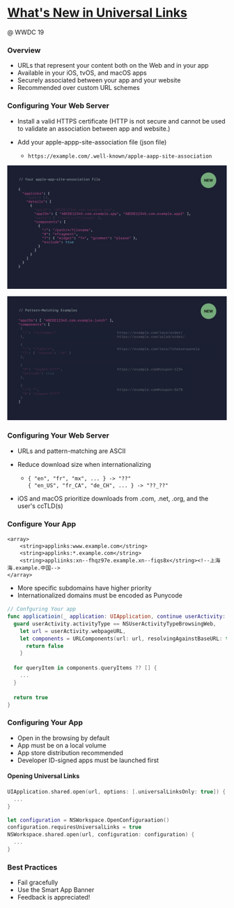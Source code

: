 # [What's New in Universal Links](https://developer.apple.com/videos/play/wwdc2019/717/)

@ WWDC 19



### Overview

* URLs that represent your content both on the Web and in your app
* Available in your iOS, tvOS, and macOS apps
* Securely associated between your app and your website
* Recommended over custom URL schemes



### Configuring Your Web Server

* Install a valid HTTPS certificate (HTTP is not secure and cannot be used to validate an association between app and website.)

* Add your apple-appp-site-association file (json file)

  * ```
    https://example.com/.well-known/apple-aapp-site-association
    ```



![image](image/717_1.png)

![image](image/717_2.png)



### Configuring Your Web Server

* URLs and pattern-matching are ASCII

* Reduce download size when internationalizing

  * ```
    { "en", "fr", "mx", ... } -> "??"
    { "en_US", "fr_CA", "de_CH", ... } -> "??_??"
    ```

* iOS and macOS prioritize downloads from .com, .net, .org, and the user's ccTLD(s)



### Configure Your App

```
<array>
	<string>applinks:www.example.com</string>
	<string>applinks:*.example.com</string>
	<string>appliinks:xn--fhqz97e.example.xn--fiqs8x</string><!--上海海.example.中国-->
</array>
```

* More specific subdomains have higher priority
* Internationalized domains must be encoded as Punycode



```swift
// Confguring Your app
func applicatioin(_ application: UIApplication, continue userActivity: NSUserActivity, reestorationHandler: @escaping ([UIUserActivityRestoring]?) -> Void) -> Bool {
  guard userActivity.activityType == NSUserActivityTypeBrowsingWeb,
  	let url = userActivity.webpageURL,
  	let components = URLComponents(url: url, resolvingAgainstBaseURL: true) else {
      return false
    }
  
  for queryItem in components.queryItems ?? [] {
    ...
  }
  
  return true
}
```



### Configuring Your App

* Open in the browsing by default
* App must be on a local volume
* App store distribution recommended
* Developer ID-signed apps must be launched first



#### Opening Universal Links

```swift
UIApplication.shared.open(url, options: [.universalLinksOnly: true]) {
  ...
}
```

```swift
let configuration = NSWorkspace.OpenConfiguraation()
configuration.requiresUniversalLinks = true
NSWorkspace.shared.open(url, configuration: configuration) {
  ...
}
```



### Best Practices

* Fail gracefully
* Use the Smart App Banner
* Feedback is appreciated!